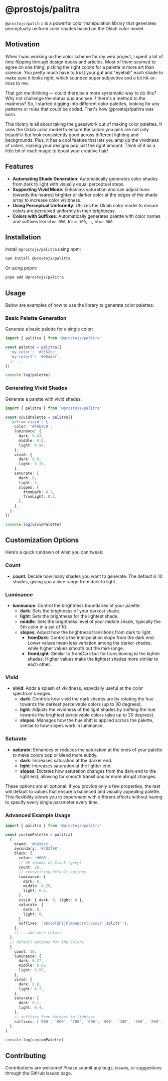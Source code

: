 # @prostojs/palitra

`@prostojs/palitra` is a powerful color manipulation library that generates perceptually uniform color shades based on the Oklab color model.

## Motivation

When I was working on the color scheme for my web project, I spent a lot of time flipping through design books and articles. Most of them seemed to agree on one thing: picking the right colors for a palette is more art than science. You pretty much have to trust your gut and "eyeball" each shade to make sure it looks right, which sounded super subjective and a bit hit-or-miss to me.

That got me thinking — could there be a more systematic way to do this? Why not challenge the status quo and see if there's a method to the madness? So, I started digging into different color palettes, looking for any patterns or rules that could be coded. That's how @prostojs/palitra was born.

This library is all about taking the guesswork out of making color palettes. It uses the Oklab color model to ensure the colors you pick are not only beautiful but look consistently good across different lighting and backgrounds. Plus, it has a cool feature that lets you amp up the vividness of colors, making your designs pop just the right amount. Think of it as a little bit of math magic to boost your creative flair!

## Features

- **Automating Shade Generation**: Automatically generates color shades from dark to light with visually equal perceptual steps.
- **Supporting Vivid Mode**: Enhances saturation and can adjust hues towards the nearest brighter or darker color at the edges of the shade array to increase color vividness.
- **Using Perceptual Uniformity**: Utilizes the Oklab color model to ensure colors are perceived uniformly in their brightness.
- **Colors with Suffixes**: Automatically generates palette with color names and suffixes like `blue-050`, `blue-100`, ..., `blue-900`.

## Installation

Install `@prostojs/palitra` using npm:

```bash
npm install @prostojs/palitra
```

Or using pnpm:

```bash
pnpm add @prostojs/palitra
```

## Usage

Below are examples of how to use the library to generate color palettes:

### Basic Palette Generation

Generate a basic palette for a single color:

```typescript
import { palitra } from '@prostojs/palitra'

const palette = palitra({
  'my-color': '#7552cc',
  'my-color2': '#00a0af',
  // ...
})

console.log(palette)
```

### Generating Vivid Shades

Generate a palette with vivid shades:

```typescript
import { palitra } from '@prostojs/palitra'

const vividPalette = palitra({
  'yellow-vivid': {
    color: '#f0b429',
    luminance: {
      dark: 0.43,
      middle: 0.8,
      light: 0.98,
    },
    vivid: {
      dark: 0.9,
      light: 0.37,
    },
    saturate: {
      dark: 0,
      light: 1,
      slopes: {
        fromDark: 0.7,
        fromLight: 0.2,
      },
    },
  },
})

console.log(vividPalette)
```

## Customization Options

Here’s a quick rundown of what you can tweak:

### Count

- **count**: Decide how many shades you want to generate. The default is 10 shades, giving you a nice range from dark to light.

### Luminance

- **luminance**: Control the brightness boundaries of your palette.
  - **dark**: Sets the brightness of your darkest shade.
  - **light**: Sets the brightness for the lightest shade.
  - **middle**: Sets the brightness level of your middle shade, typically the 5th color in a set of 10.
  - **slopes**: Adjust how the brightness transitions from dark to light.
    - **fromDark**: Controls the interpolation slope from the dark end. Lower values mean less variation among the darker shades, while higher values smooth out the mid-range.
    - **fromLight**: Similar to fromDark but for transitioning to the lighter shades. Higher values make the lightest shades more similar to each other.

### Vivid

- **vivid**: Adds a splash of vividness, especially useful at the color spectrum's edges.
  - **dark**: Controls how vivid the dark shades are by rotating the hue towards the darkest perceivable colors (up to 30 degrees).
  - **light**: Adjusts the vividness of the light shades by shifting the hue towards the brightest perceivable colors (also up to 30 degrees).
  - **slopes**: Manages how the hue shift is applied across the palette, similar to how slopes work in luminance.

### Saturate

- **saturate**: Enhances or reduces the saturation at the ends of your palette to make colors pop or blend more subtly.
  - **dark**: Increases saturation at the darker end.
  - **light**: Increases saturation at the lighter end.
  - **slopes**: Dictates how saturation changes from the dark end to the light end, allowing for smooth transitions or more abrupt changes.

These options are all optional. If you provide only a few properties, the rest will default to values that ensure a balanced and visually appealing palette. This flexibility allows you to experiment with different effects without having to specify every single parameter every time.

### Advanced Example Usage

```typescript
import { palitra } from '@prostojs/palitra'

const customPalette = palitra(
  {
    brand: '#6699cc',
    secondary: '#7d3f98',
    black: {
      color: '#000',
      // 20 shades of black (grey)
      count: 20,
      // overwriting default options
      luminance: {
        dark: 0,
        middle: 0.25,
        light: 0.5,
      },
      vivid: { dark: 0, light: 0 },
      saturate: {
        dark: 0,
        light: 0,
      },
      suffixes: 'abcdefghijklmnopqrstuvwxyz'.split(''),
    },
    // ...add more colors
  },
  // default options for the colors
  {
    count: 10,
    luminance: {
      dark: 0.27,
      middle: 0.62,
      light: 0.97,
    },
    vivid: {
      dark: 0.8,
      light: 0.7,
    },
    saturate: {
      dark: 0.1,
      light: 0.4,
    },
    // suffixes from darkest to lightest
    suffixes: ['900', '800', '700', '600', '500', '400', '300', '200', '100', '050'],
  }
)

console.log(customPalette)
```

## Contributing

Contributions are welcome! Please submit any bugs, issues, or suggestions through the GitHub issues page.
